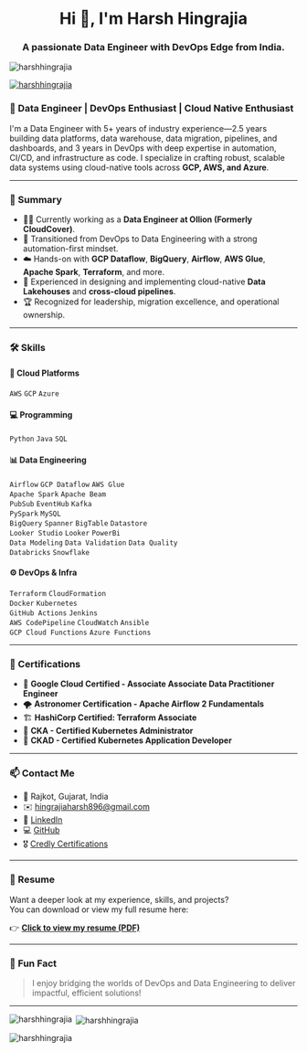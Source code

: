 <h1 align="center">Hi 👋, I'm Harsh Hingrajia</h1>
<h3 align="center">A passionate Data Engineer with DevOps Edge from India.</h3>

<p align="left"> <img src="https://komarev.com/ghpvc/?username=harshhingrajia&label=Profile%20views&color=0e75b6&style=flat" alt="harshhingrajia" /> </p>

<p align="left"> <a href="https://github.com/ryo-ma/github-profile-trophy"><img src="https://github-profile-trophy.vercel.app/?username=harshhingrajia&theme=darkhub" alt="harshhingrajia" /></a> </p>


### 💼 Data Engineer | DevOps Enthusiast | Cloud Native Enthusiast

I'm a Data Engineer with 5+ years of industry experience—2.5 years building data platforms, data warehouse, data migration, pipelines, and dashboards, and 3 years in DevOps with deep expertise in automation, CI/CD, and infrastructure as code. I specialize in crafting robust, scalable data systems using cloud-native tools across **GCP, AWS, and Azure**.

---

### 🧠 Summary

- 👷‍♂️ Currently working as a **Data Engineer at Ollion (Formerly CloudCover)**.
- 🔁 Transitioned from DevOps to Data Engineering with a strong automation-first mindset.
- ☁️ Hands-on with **GCP Dataflow**, **BigQuery**, **Airflow**, **AWS Glue**, **Apache Spark**, **Terraform**, and more.
- 🧱 Experienced in designing and implementing cloud-native **Data Lakehouses** and **cross-cloud pipelines**.
- 🏆 Recognized for leadership, migration excellence, and operational ownership.

---

### 🛠️ Skills

#### 🚀 Cloud Platforms
`AWS` `GCP` `Azure`

#### 💻 Programming
`Python` `Java` `SQL`

#### 📊 Data Engineering
`Airflow` `GCP Dataflow` `AWS Glue` 
<br>
`Apache Spark` `Apache Beam`
<br>
`PubSub` `EventHub` `Kafka`
<br>
`PySpark` `MySQL` 
<br> 
`BigQuery` `Spanner` `BigTable` `Datastore` 
<br> 
`Looker Studio` `Looker` `PowerBi` 
<br>
`Data Modeling`  `Data Validation` `Data Quality` 
<br> 
`Databricks` `Snowflake` 

#### ⚙️ DevOps & Infra
`Terraform` `CloudFormation` 
<br>
`Docker` `Kubernetes` 
<br>
`GitHub Actions` `Jenkins`
<br>
`AWS CodePipeline` `CloudWatch` `Ansible` 
<br>
`GCP Cloud Functions` `Azure Functions`

---

### 📜 Certifications

- 🧠 **Google Cloud Certified - Associate Associate Data Practitioner Engineer**
- 🌪️ **Astronomer Certification - Apache Airflow 2 Fundamentals**
- 🏗️ **HashiCorp Certified: Terraform Associate**
- 🐳 **CKA - Certified Kubernetes Administrator**
- 🧱 **CKAD - Certified Kubernetes Application Developer**

---

### 📫 Contact Me

- 📍 Rajkot, Gujarat, India  
- ✉️ [hingrajiaharsh896@gmail.com](mailto:hingrajiaharsh896@gmail.com)  
- 🔗 [LinkedIn](https://www.linkedin.com/in/harsh-hingrajia-582494148/)  
- 💻 [GitHub](https://github.com/harshhingrajia)  
- 🎖️ [Credly Certifications](https://www.credly.com/users/harsh-hingrajia)

---

### 📄 Resume

Want a deeper look at my experience, skills, and projects?<br>
You can download or view my full resume here:


👉 [<b>Click to view my resume (PDF)</b>](./Documents/harsh_resume.pdf)

---

### 📌 Fun Fact

> I enjoy bridging the worlds of DevOps and Data Engineering to deliver impactful, efficient solutions!

---



<p><img align="left" src="https://github-readme-stats.vercel.app/api/top-langs?username=harshhingrajia&show_icons=true&locale=en&layout=compact" alt="harshhingrajia" /></p>

<p>&nbsp;<img align="center" src="https://github-readme-stats.vercel.app/api?username=harshhingrajia&show_icons=true&locale=en" alt="harshhingrajia" /></p>

<p><img align="center" src="https://github-readme-streak-stats.herokuapp.com/?user=harshhingrajia&" alt="harshhingrajia" /></p>
